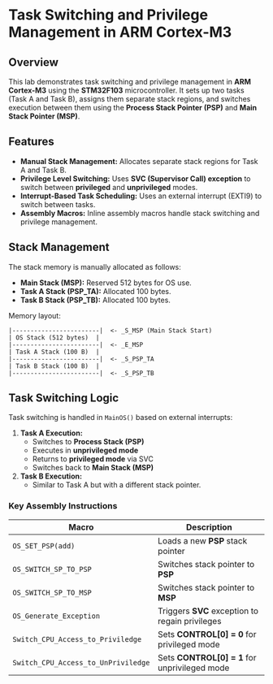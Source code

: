 # Task Switching and Privilege Management in ARM Cortex-M3

## Overview
This lab demonstrates task switching and privilege management in **ARM Cortex-M3** using the **STM32F103** microcontroller. It sets up two tasks (Task A and Task B), assigns them separate stack regions, and switches execution between them using the **Process Stack Pointer (PSP)** and **Main Stack Pointer (MSP)**.

## Features
- **Manual Stack Management:** Allocates separate stack regions for Task A and Task B.
- **Privilege Level Switching:** Uses **SVC (Supervisor Call) exception** to switch between **privileged** and **unprivileged** modes.
- **Interrupt-Based Task Scheduling:** Uses an external interrupt (EXTI9) to switch between tasks.
- **Assembly Macros:** Inline assembly macros handle stack switching and privilege management.

## Stack Management
The stack memory is manually allocated as follows:
- **Main Stack (MSP):** Reserved 512 bytes for OS use.
- **Task A Stack (PSP_TA):** Allocated 100 bytes.
- **Task B Stack (PSP_TB):** Allocated 100 bytes.

Memory layout:
```
|------------------------|  <- _S_MSP (Main Stack Start)
| OS Stack (512 bytes)  |
|------------------------|  <- _E_MSP
| Task A Stack (100 B)  |
|------------------------|  <- _S_PSP_TA
| Task B Stack (100 B)  |
|------------------------|  <- _S_PSP_TB
```

## Task Switching Logic
Task switching is handled in `MainOS()` based on external interrupts:
1. **Task A Execution:**
   - Switches to **Process Stack (PSP)**
   - Executes in **unprivileged mode**
   - Returns to **privileged mode** via SVC
   - Switches back to **Main Stack (MSP)**
2. **Task B Execution:**
   - Similar to Task A but with a different stack pointer.

### Key Assembly Instructions
| Macro | Description |
|--------|-------------|
| `OS_SET_PSP(add)` | Loads a new **PSP** stack pointer |
| `OS_SWITCH_SP_TO_PSP` | Switches stack pointer to **PSP** |
| `OS_SWITCH_SP_TO_MSP` | Switches stack pointer to **MSP** |
| `OS_Generate_Exception` | Triggers **SVC** exception to regain privileges |
| `Switch_CPU_Access_to_Priviledge` | Sets **CONTROL[0] = 0** for privileged mode |
| `Switch_CPU_Access_to_UnPriviledge` | Sets **CONTROL[0] = 1** for unprivileged mode |

 
